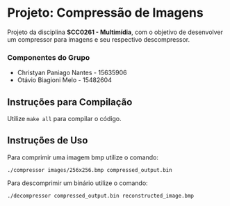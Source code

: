# Projeto: Compressão de Imagens

Projeto da disciplina **SCC0261 - Multimídia**, com o objetivo de desenvolver um compressor para imagens e seu respectivo descompressor.

### Componentes do Grupo

- Christyan Paniago Nantes - 15635906
- Otávio Biagioni Melo - 15482604

## Instruções para Compilação

Utilize `make all` para compilar o código.

## Instruções de Uso

Para comprimir uma imagem bmp utilize o comando:
```
./compressor images/256x256.bmp compressed_output.bin
```

Para descomprimir um binário utilize o comando:
```
./decompressor compressed_output.bin reconstructed_image.bmp
```